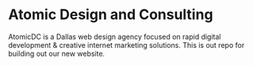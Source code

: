 Atomic Design and Consulting
=====
AtomicDC is a Dallas web design agency focused on rapid digital development & creative internet marketing solutions. This is out repo for building out our new website.

